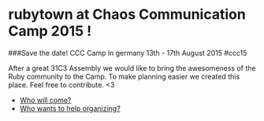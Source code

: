 # rubytown at Chaos Communication Camp 2015 !
###Save the date! CCC Camp in germany 13th - 17th August 2015 #ccc15

After a great 31C3 Assembly we would like to bring the awesomeness of the Ruby community to the Camp.
To make planning easier we created this place. Feel free to contribute. <3

* [Who will come?](https://github.com/rubytown/Chaos-Communication-Camp-2015/issues/1)
* [Who wants to help organizing?](https://github.com/rubytown/Chaos-Communication-Camp-2015/issues/2)
